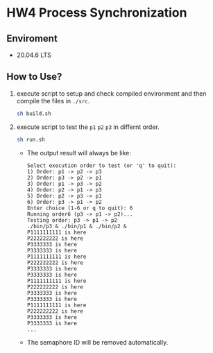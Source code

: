 # HW4 Process Synchronization
## Enviroment
* 20.04.6 LTS

## How to Use?
1. execute script to setup and check compiled environment and then compile the files in `./src`.
    ``` bash
    sh build.sh
    ```

2. execute script to test the `p1` `p2` `p3` in differnt order.
    ``` bash
    sh run.sh
    ```
    * The output result will always be like:
        ```
        Select execution order to test (or 'q' to quit):
        1) Order: p1 -> p2 -> p3
        2) Order: p3 -> p2 -> p1
        3) Order: p1 -> p3 -> p2
        4) Order: p2 -> p1 -> p3
        5) Order: p2 -> p3 -> p1
        6) Order: p3 -> p1 -> p2
        Enter choice (1-6 or q to quit): 6
        Running order6 (p3 -> p1 -> p2)...
        Testing order: p3 -> p1 -> p2
        ./bin/p3 & ./bin/p1 & ./bin/p2 &
        P1111111111 is here
        P222222222 is here
        P3333333 is here
        P3333333 is here
        P1111111111 is here
        P222222222 is here
        P3333333 is here
        P3333333 is here
        P1111111111 is here
        P222222222 is here
        P3333333 is here
        P3333333 is here
        P1111111111 is here
        P222222222 is here
        P3333333 is here
        P3333333 is here
        ...
        ```
    * The semaphore ID will be removed automatically.